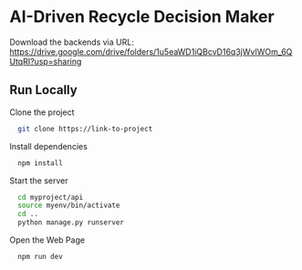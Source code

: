 # AI-Driven Recycle Decision Maker

Download the backends via URL: https://drive.google.com/drive/folders/1u5eaWD1iQBcvD16q3jWvIWOm_6QUtqRI?usp=sharing


## Run Locally

Clone the project

```bash
  git clone https://link-to-project
```
Install dependencies

```bash
  npm install
```

Start the server

```bash
  cd myproject/api
  source myenv/bin/activate
  cd ..
  python manage.py runserver
```

Open the Web Page

```bash
  npm run dev
```
